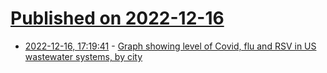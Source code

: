 # [Published on 2022-12-16](index.md)

* [2022-12-16, 17:19:41](https://news.ycombinator.com/item?id=34017261) - [Graph showing level of Covid, flu and RSV in US wastewater systems, by city](http://publichealth.verily.com/)

